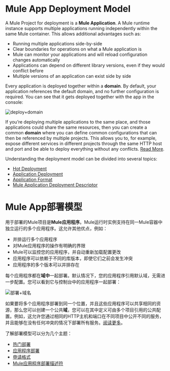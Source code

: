 # Mule App Deployment Model

A Mule Project for deployment is a **Mule Application**. A Mule runtime instance supports multiple applications running independently within the same Mule container. This allows additional advantages such as:

- Running multiple applications side-by-side
- Clear boundaries for operations on what a Mule application is
- Mule can monitor your applications and will reload configuration changes automatically
- Applications can depend on different library versions, even if they would conflict before
- Multiple versions of an application can exist side by side

Every application is deployed together within a **domain**. By default, your application references the default domain, and no further configuration is required. You can see that it gets deployed together with the app in the console:

![deploy+domain](https://docs.mulesoft.com/mule-runtime/3.9/_images/deploy-domain.png)

If you’re deploying multiple applications to the same place, and those applications could share the same resources, then you can create a common **domain** where you can define common configurations that can then be referenced by multiple projects. This allows you to, for example, expose different services in different projects through the same HTTP host and port and be able to deploy everything without any conflicts. [Read More](https://docs.mulesoft.com/mule-runtime/3.9/shared-resources).

Understanding the deployment model can be divided into several topics:

- [Hot Deployment](https://docs.mulesoft.com/mule-runtime/3.9/hot-deployment)
- [Application Deployment](https://docs.mulesoft.com/mule-runtime/3.9/application-deployment)
- [Application Format](https://docs.mulesoft.com/mule-runtime/3.9/application-format)
- [Mule Application Deployment Descriptor](https://docs.mulesoft.com/mule-runtime/3.9/mule-application-deployment-descriptor)





# Mule App部署模型

用于部署的Mule项目是**Mule应用程序**。Mule运行时实例支持在同一Mule容器中独立运行的多个应用程序。这允许其他优点，例如：

- 并排运行多个应用程序
- 对Mule应用程序的操作有明确的界限
- Mule可以监控您的应用程序，并自动重新加载配置更改
- 应用程序可以依赖于不同的库版本，即使它们之前会发生冲突
- 应用程序的多个版本可以并排存在

每个应用程序都在**域中**一起部署。默认情况下，您的应用程序引用默认域，无需进一步配置。您可以看到它与控制台中的应用程序一起部署：

![部署+域名](https://docs.mulesoft.com/mule-runtime/3.9/_images/deploy-domain.png)

如果要将多个应用程序部署到同一个位置，并且这些应用程序可以共享相同的资源，那么您可以创建一个公共**域**，您可以在其中定义可由多个项目引用的公共配置。例如，这允许您通过相同的HTTP主机和端口在不同项目中公开不同的服务，并且能够在没有任何冲突的情况下部署所有服务。[阅读更多](https://docs.mulesoft.com/mule-runtime/3.9/shared-resources)。

了解部署模型可以分为几个主题：

- [热门部署](https://docs.mulesoft.com/mule-runtime/3.9/hot-deployment)
- [应用程序部署](https://docs.mulesoft.com/mule-runtime/3.9/application-deployment)
- [申请格式](https://docs.mulesoft.com/mule-runtime/3.9/application-format)
- [Mule应用程序部署描述符](https://docs.mulesoft.com/mule-runtime/3.9/mule-application-deployment-descriptor)